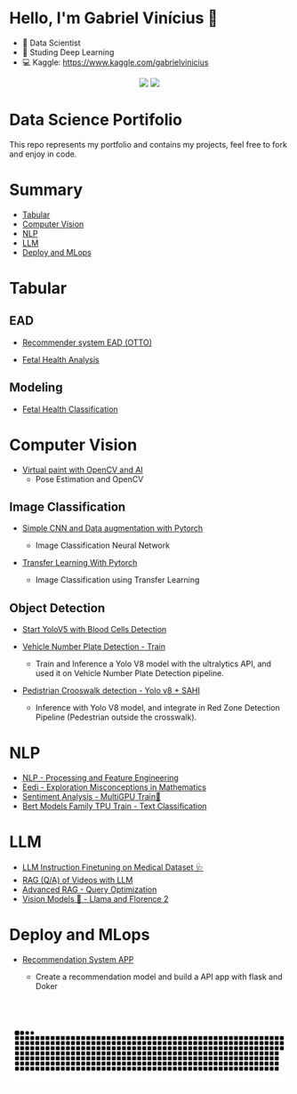 # Hello, I'm Gabriel Vinícius 👋

- 🔭 Data Scientist
- 🌱 Studing Deep Learning
- 💻 Kaggle:  https://www.kaggle.com/gabrielvinicius



<div style="text-align:center">
  <a href="https://twitter.com/gvinicius_ds" target="_blank"><img src="https://img.shields.io/badge/Twitter-1DA1F2?style=for-the-badge&logo=twitter&logoColor=white" target="_blank"></a>
  <a href="https://www.linkedin.com/in/gabriel-vinicius-souza/" target="_blank"><img src="https://img.shields.io/badge/-LinkedIn-%230077B5?style=for-the-badge&logo=linkedin&logoColor=white" target="_blank"></a> 
 </div>

# Data Science Portifolio
 This repo represents my portfolio and contains my projects, feel free to fork and enjoy in code.

# Summary
* [Tabular](#tabular)
* [Computer Vision](#computervision)
* [NLP](#nlp)
* [LLM](#llm)
* [Deploy and MLops](#mlops)


# Tabular <a name="tabular"></a>

## EAD

- [Recommender system EAD (OTTO)](https://www.kaggle.com/code/gabrielvinicius/otto-a-dip-in-the-data)

- [Fetal Health Analysis](https://github.com/Gabrielvss/Fetal-Health-Classification/blob/main/1_Data_analysis.ipynb)

## Modeling

- [Fetal Health Classification](https://github.com/Gabrielvss/Fetal-Health-Classification/blob/main/2_Model_build.ipynb)

# Computer Vision  <a name="computervision"></a>

- [Virtual paint with OpenCV and AI](https://github.com/Gabrielvss/Virtual_AI_Paint)
  * Pose Estimation and OpenCV

## Image Classification
- [Simple CNN and Data augmentation with Pytorch](https://www.kaggle.com/code/gabrielvinicius/simple-cnn-and-data-augmentation-with-pytorch)
  * Image Classification Neural Network

- [Transfer Learning With Pytorch](https://www.kaggle.com/code/gabrielvinicius/transfer-learning-with-pytorch)
  * Image Classification using Transfer Learning

## Object Detection
- [Start YoloV5 with Blood Cells Detection](https://www.kaggle.com/code/gabrielvinicius/start-yolov5-with-blood-cells-detection/comments)

- [Vehicle Number Plate Detection - Train](https://www.kaggle.com/code/gabrielvinicius/vehicle-number-plate-detection-train)
  * Train and Inference a Yolo V8 model with the ultralytics API, and used it on Vehicle Number Plate Detection pipeline.

- [Pedistrian Crooswalk detection - Yolo v8 + SAHI](https://www.kaggle.com/code/gabrielvinicius/pedistrian-crooswalk-detection-yolo-v8-sahi#Thanks-for-Reading)
  * Inference with Yolo V8 model, and integrate in Red Zone Detection Pipeline (Pedestrian outside the crosswalk).


# NLP  <a name="nlp"></a>
- [NLP - Processing and Feature Engineering](https://www.kaggle.com/code/gabrielvinicius/nlp-processing-and-feature-engineering)
- [Eedi - Exploration Misconceptions in Mathematics](https://www.kaggle.com/code/gabrielvinicius/eedi-exploration-misconceptions-in-mathematics)
- [Sentiment Analysis - MultiGPU Train🤗](https://www.kaggle.com/code/gabrielvinicius/sentiment-analysis-multigpu-train)
- [Bert Models Family TPU Train - Text Classification](https://github.com/Gabrielvss/bert_tpu_finetuning/blob/main/TPU_LM_TRAIN_Tensorflow.ipynb)



# LLM  <a name="llm"></a>

- [LLM Instruction Finetuning on Medical Dataset 🩺](https://www.kaggle.com/code/gabrielvinicius/llm-instruction-finetuning-on-medical-dataset/notebook)
- [RAG (Q/A) of Videos with LLM](https://www.kaggle.com/code/gabrielvinicius/rag-q-a-of-videos-with-llm)
- [Advanced RAG  - Query Optimization](https://www.kaggle.com/code/gabrielvinicius/advanced-rag-query-optimization)
- [Vision Models 👀 - Llama and Florence 2](https://www.kaggle.com/code/gabrielvinicius/vision-models-llama-and-florence-2/notebook#Overview)

# Deploy and MLops

- [Recommendation System APP](https://github.com/Gabrielvss/recomendation_videos_api)
  * Create a recommendation model and build a API app with flask and Doker









  
  <br></br>
  
<div> 

 
  ![Snake animation](https://github.com/Gabrielvss/gabrielvss/blob/output/github-contribution-grid-snake.svg)
 
</div>

